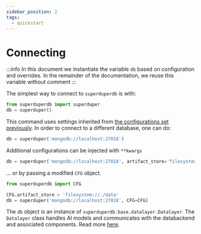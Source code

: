 ```yaml
---
sidebar_position: 2
tags:
  - quickstart
---
```


# Connecting

:::info
In this document we instantiate the variable `db` based on configuration and overrides.
In the remainder of the documentation, we reuse this variable without comment
:::

The simplest way to connect to `superduperdb` is with:

```python
from superduperdb import superduper
db = superduper()
```

This command uses settings inherited from [the configurations set previously](./configuration.md).
In order to connect to a different database, one can do:

```python
db = superduper('mongodb://localhost:27018')
```

Additional configurations can be injected with `**kwargs`

```python
db = superduper('mongodb://localhost:27018', artifact_store='filesystem://./data')
```

... or by passing a modified `CFG` object.

```python
from superduperdb import CFG

CFG.artifact_store = 'filesystem://./data'
db = superduper('mongodb://localhost:27018', CFG=CFG)
```

The `db` object is an instance of `superduperdb.base.datalayer.Datalayer`.
The `Datalayer` class handles AI models and communicates with the databackend and associated components. Read more [here](07_datalayer_overview.md).
